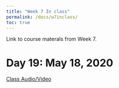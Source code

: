 ```yaml
---
title: "Week 7 In class"
permalink: /docs/w7inclass/
toc: true
---
```


Link to course materals from Week 7. 

# Day 19: May 18, 2020

[Class Audio/Video](https://canvas.stanford.edu/courses/115648/files/folder/181%20May%202020%20-%20Audio%20Video)

<!---
# Day 20: May 20, 2020

[Class Slides](https://stanford-bioe80.github.io/docs/Stanford_BIOE80_Day17_13May20.pdf)

[Class Audio/Video](https://canvas.stanford.edu/courses/115648/files/folder/13%20May%202020%20-%20Audio%20Video)
--->

<!---
# Day 21: May 22, 2020

[Class Slides](https://stanford-bioe80.github.io/docs/Stanford_BIOE80_Day18_15May20.pdf)

[Class Audio/Video](https://canvas.stanford.edu/courses/115648/files/folder/15%20May%202020%20-%20Audio%20Video)
--->


